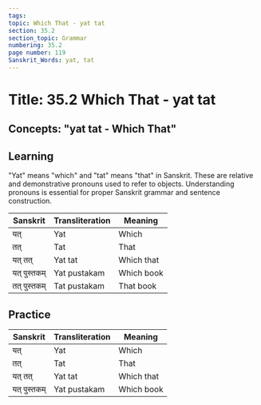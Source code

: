```yaml
---
tags:
topic: Which That - yat tat
section: 35.2
section_topic: Grammar
numbering: 35.2
page number: 119
Sanskrit_Words: yat, tat
---
```

# Title: 35.2 Which That - yat tat
## Concepts: "yat tat - Which That"

## Learning
"Yat" means "which" and "tat" means "that" in Sanskrit. These are relative and demonstrative pronouns used to refer to objects. Understanding pronouns is essential for proper Sanskrit grammar and sentence construction.

| Sanskrit           | Transliteration      | Meaning                          |
| ------------------ | -------------------- | -------------------------------- |
| यत्                | Yat                  | Which                            |
| तत्                | Tat                  | That                             |
| यत् तत्            | Yat tat              | Which that                       |
| यत् पुस्तकम्       | Yat pustakam         | Which book                       |
| तत् पुस्तकम्       | Tat pustakam         | That book                        |

## Practice
| Sanskrit           | Transliteration      | Meaning                          |
| ------------------ | -------------------- | -------------------------------- |
| यत्                | Yat                  | Which                            |
| तत्                | Tat                  | That                             |
| यत् तत्            | Yat tat              | Which that                       |
| यत् पुस्तकम्       | Yat pustakam         | Which book                       |
